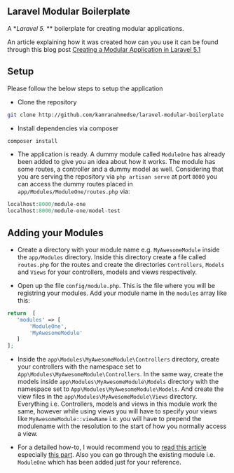 ## Laravel Modular Boilerplate

A **Laravel 5.* ** boilerplate for creating modular applications. 

An article explaining how it was created how can you use it can be found through this blog post [Creating a Modular Application in Laravel 5.1](http://kamranahmed.info/blog/2015/12/03/creating-a-modular-application-in-laravel/)

## Setup
Please follow the below steps to setup the application

- Clone the repository 

```bash
git clone http://github.com/kamranahmedse/laravel-modular-boilerplate
```

- Install dependencies via composer

```bash
composer install
```

- The application is ready. A dummy module called `ModuleOne` has already been added to give you an idea about how it works. The module has some routes, a controller and a dummy model as well. Considering that you are serving the repository via `php artisan serve` at port `8000` you can access the dummy routes placed in `app/Modules/ModuleOne/routes.php` via:

```php
localhost:8000/module-one
localhost:8000/module-one/model-test
``` 

## Adding your Modules
- Create a directory with your module name e.g. `MyAwesomeModule` inside the `app/Modules` directory. Inside this directory create a file called `routes.php` for the routes and create the directories `Controllers`, `Models` and `Views` for your controllers, models and views respectively.

- Open up the file `config/module.php`. This is the file where you will be registring your modules. Add your module name in the `modules` array like this:

```php
return  [
   'modules' => [
       'ModuleOne',
       'MyAwesomeModule'
   ]
];
```

- Inside the `app\Modules\MyAwesomeModule\Controllers` directory, create your controllers with the namespace set to `App\Modules\MyAwesomeModule\Controllers`. In the same way, create the models inside `app\Modules\MyAwesomeModule\Models` directory with the namespace set to `App\Modules\MyAwesomeModule\Models`. And create the view files in the `app\Modules\MyAwesomeModule\Views` directory. Everything i.e. Controllers, models and views in this module work the same, however while using views you will have to specify your views like `MyAwesomeModule::viewName` i.e. you will have to prepend the modulename with the resolution to the start of how you normally access a view.

- For a detailed how-to, I would recommend you to [read this article](http://kamranahmed.info/blog/2015/12/03/creating-a-modular-application-in-laravel/) especially [this part](http://kamranahmed.info/blog/2015/12/03/creating-a-modular-application-in-laravel/#adding-modules). Also you can go through the existing module i.e. `ModuleOne` which has been added just for your reference.



